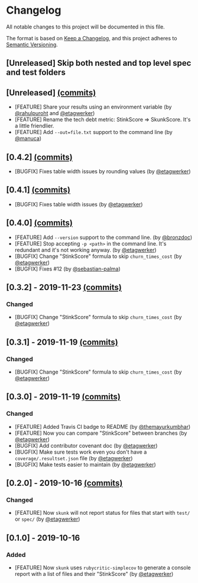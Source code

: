 # Changelog

All notable changes to this project will be documented in this file.

The format is based on [Keep a Changelog](https://keepachangelog.com/en/1.0.0/),
and this project adheres to [Semantic Versioning](https://semver.org/spec/v2.0.0.html).

## [Unreleased] Skip both nested and top level spec and test folders
## [Unreleased] [(commits)](https://github.com/fastruby/skunk/compare/v0.4.2...HEAD)

* [FEATURE] Share your results using an environment variable (by [@rahulpuroht]() and [@etagwerker]())
* [FEATURE] Rename the tech debt metric: StinkScore => SkunkScore. It's a little friendlier.
* [FEATURE] Add `--out=file.txt` support to the command line (by [@manuca]())

## [0.4.2] [(commits)](https://github.com/fastruby/skunk/compare/v0.4.1...v0.4.2)
* [BUGFIX] Fixes table width issues by rounding values (by [@etagwerker]())

## [0.4.1] [(commits)](https://github.com/fastruby/skunk/compare/v0.4.0...v0.4.1)
* [BUGFIX] Fixes table width issues (by [@etagwerker]())

## [0.4.0] [(commits)](https://github.com/fastruby/skunk/compare/v0.3.2...v0.4.0)
* [FEATURE] Add `--version` support to the command line. (by [@bronzdoc]())
* [FEATURE] Stop accepting `-p <path>` in the command line. It's redundant and it's not working anyway. (by [@etagwerker]())
* [BUGFIX] Change "StinkScore" formula to skip `churn_times_cost` (by [@etagwerker]())
* [BUGFIX] Fixes #12 (by [@sebastian-palma]())

## [0.3.2] - 2019-11-23 [(commits)](https://github.com/fastruby/skunk/compare/v0.3.1...v0.3.2)
### Changed
* [BUGFIX] Change "StinkScore" formula to skip `churn_times_cost` (by [@etagwerker]())

## [0.3.1] - 2019-11-19 [(commits)](https://github.com/fastruby/skunk/compare/v0.3.0...v0.3.1)
### Changed
* [BUGFIX] Change "StinkScore" formula to skip `churn_times_cost` (by [@etagwerker]())

## [0.3.0] - 2019-11-19 [(commits)](https://github.com/fastruby/skunk/compare/v0.2.0...v0.3.0)
### Changed
* [FEATURE] Added Travis CI badge to README (by [@themayurkumbhar]())
* [FEATURE] Now you can compare "StinkScore" between branches (by [@etagwerker]())
* [BUGFIX] Add contributor covenant doc (by [@etagwerker]())
* [BUGFIX] Make sure tests work even you don't have a `coverage/.resultset.json` file (by [@etagwerker]())
* [BUGFIX] Make tests easier to maintain (by [@etagwerker]())

## [0.2.0] - 2019-10-16 [(commits)](https://github.com/fastruby/skunk/compare/v0.1.0...v0.2.0)
### Changed
- [FEATURE] Now `skunk` will not report status for files that start with `test/` or `spec/` (by [@etagwerker]())

## [0.1.0] - 2019-10-16
### Added
- [FEATURE] Now `skunk` uses `rubycritic-simplecov` to generate a console report with a list
of files and their "StinkScore" (by [@etagwerker]())
